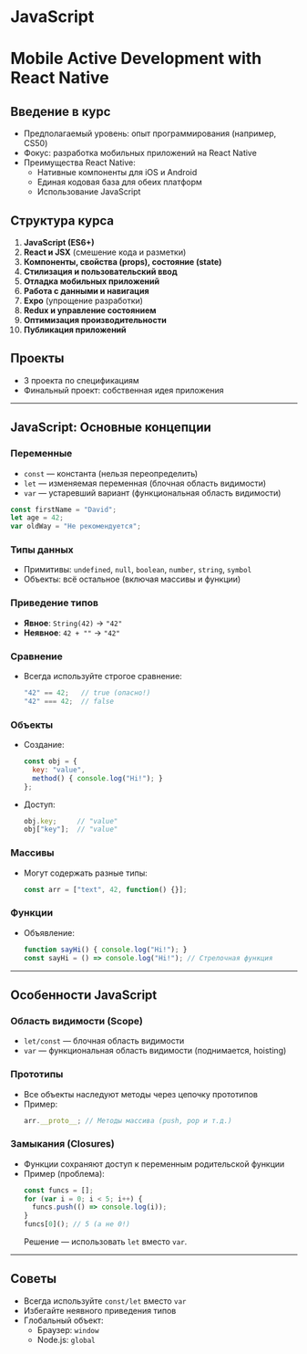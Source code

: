# JavaScript

# Mobile Active Development with React Native

## Введение в курс
- Предполагаемый уровень: опыт программирования (например, CS50)
- Фокус: разработка мобильных приложений на React Native
- Преимущества React Native:
  - Нативные компоненты для iOS и Android
  - Единая кодовая база для обеих платформ
  - Использование JavaScript

## Структура курса
1. **JavaScript (ES6+)**
2. **React и JSX** (смешение кода и разметки)
3. **Компоненты, свойства (props), состояние (state)**
4. **Стилизация и пользовательский ввод**
5. **Отладка мобильных приложений**
6. **Работа с данными и навигация**
7. **Expo** (упрощение разработки)
8. **Redux и управление состоянием**
9. **Оптимизация производительности**
10. **Публикация приложений**

## Проекты
- 3 проекта по спецификациям
- Финальный проект: собственная идея приложения

---

## JavaScript: Основные концепции

### Переменные
- `const` — константа (нельзя переопределить)
- `let` — изменяемая переменная (блочная область видимости)
- `var` — устаревший вариант (функциональная область видимости)

```javascript
const firstName = "David";
let age = 42;
var oldWay = "Не рекомендуется";
```

### Типы данных
- Примитивы: `undefined`, `null`, `boolean`, `number`, `string`, `symbol`
- Объекты: всё остальное (включая массивы и функции)

### Приведение типов
- **Явное**: `String(42)` → `"42"`
- **Неявное**: `42 + ""` → `"42"`

### Сравнение
- Всегда используйте строгое сравнение:
  ```javascript
  "42" == 42;   // true (опасно!)
  "42" === 42;  // false
  ```

### Объекты
- Создание:
  ```javascript
  const obj = {
    key: "value",
    method() { console.log("Hi!"); }
  };
  ```
- Доступ:
  ```javascript
  obj.key;     // "value"
  obj["key"];  // "value"
  ```

### Массивы
- Могут содержать разные типы:
  ```javascript
  const arr = ["text", 42, function() {}];
  ```

### Функции
- Объявление:
  ```javascript
  function sayHi() { console.log("Hi!"); }
  const sayHi = () => console.log("Hi!"); // Стрелочная функция
  ```

---

## Особенности JavaScript

### Область видимости (Scope)
- `let/const` — блочная область видимости
- `var` — функциональная область видимости (поднимается, hoisting)

### Прототипы
- Все объекты наследуют методы через цепочку прототипов
- Пример:
  ```javascript
  arr.__proto__; // Методы массива (push, pop и т.д.)
  ```

### Замыкания (Closures)
- Функции сохраняют доступ к переменным родительской функции
- Пример (проблема):
  ```javascript
  const funcs = [];
  for (var i = 0; i < 5; i++) {
    funcs.push(() => console.log(i));
  }
  funcs[0](); // 5 (а не 0!)
  ```
  Решение — использовать `let` вместо `var`.

---

## Советы
- Всегда используйте `const/let` вместо `var`
- Избегайте неявного приведения типов
- Глобальный объект:
  - Браузер: `window`
  - Node.js: `global`

